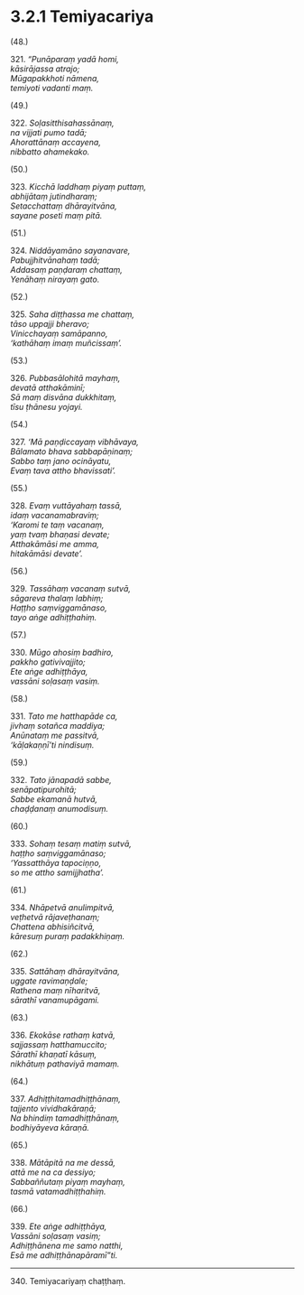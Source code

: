 

# 3.2.1 Temiyacariya




(48.)

321\. _“Punāparaṃ yadā homi,_  
_kāsirājassa atrajo;_  
_Mūgapakkhoti nāmena,_  
_temiyoti vadanti maṃ._  


(49.)

322\. _Soḷasitthisahassānaṃ,_  
_na vijjati pumo tadā;_  
_Ahorattānaṃ accayena,_  
_nibbatto ahamekako._  


(50.)

323\. _Kicchā laddhaṃ piyaṃ puttaṃ,_  
_abhijātaṃ jutindharaṃ;_  
_Setacchattaṃ dhārayitvāna,_  
_sayane poseti maṃ pitā._  


(51.)

324\. _Niddāyamāno sayanavare,_  
_Pabujjhitvānahaṃ tadā;_  
_Addasaṃ paṇḍaraṃ chattaṃ,_  
_Yenāhaṃ nirayaṃ gato._  


(52.)

325\. _Saha diṭṭhassa me chattaṃ,_  
_tāso uppajji bheravo;_  
_Vinicchayaṃ samāpanno,_  
_‘kathāhaṃ imaṃ muñcissaṃ’._  


(53.)

326\. _Pubbasālohitā mayhaṃ,_  
_devatā atthakāminī;_  
_Sā maṃ disvāna dukkhitaṃ,_  
_tīsu ṭhānesu yojayi._  


(54.)

327\. _‘Mā paṇḍiccayaṃ vibhāvaya,_  
_Bālamato bhava sabbapāṇinaṃ;_  
_Sabbo taṃ jano ocināyatu,_  
_Evaṃ tava attho bhavissati’._  


(55.)

328\. _Evaṃ vuttāyahaṃ tassā,_  
_idaṃ vacanamabraviṃ;_  
_‘Karomi te taṃ vacanaṃ,_  
_yaṃ tvaṃ bhaṇasi devate;_  
_Atthakāmāsi me amma,_  
_hitakāmāsi devate’._  


(56.)

329\. _Tassāhaṃ vacanaṃ sutvā,_  
_sāgareva thalaṃ labhiṃ;_  
_Haṭṭho saṃviggamānaso,_  
_tayo aṅge adhiṭṭhahiṃ._  


(57.)

330\. _Mūgo ahosiṃ badhiro,_  
_pakkho gativivajjito;_  
_Ete aṅge adhiṭṭhāya,_  
_vassāni soḷasaṃ vasiṃ._  


(58.)

331\. _Tato me hatthapāde ca,_  
_jivhaṃ sotañca maddiya;_  
_Anūnataṃ me passitvā,_  
_‘kāḷakaṇṇī’ti nindisuṃ._  


(59.)

332\. _Tato jānapadā sabbe,_  
_senāpatipurohitā;_  
_Sabbe ekamanā hutvā,_  
_chaḍḍanaṃ anumodisuṃ._  


(60.)

333\. _Sohaṃ tesaṃ matiṃ sutvā,_  
_haṭṭho saṃviggamānaso;_  
_‘Yassatthāya tapociṇṇo,_  
_so me attho samijjhatha’._  


(61.)

334\. _Nhāpetvā anulimpitvā,_  
_veṭhetvā rājaveṭhanaṃ;_  
_Chattena abhisiñcitvā,_  
_kāresuṃ puraṃ padakkhiṇaṃ._  


(62.)

335\. _Sattāhaṃ dhārayitvāna,_  
_uggate ravimaṇḍale;_  
_Rathena maṃ nīharitvā,_  
_sārathī vanamupāgami._  


(63.)

336\. _Ekokāse rathaṃ katvā,_  
_sajjassaṃ hatthamuccito;_  
_Sārathī khaṇatī kāsuṃ,_  
_nikhātuṃ pathaviyā mamaṃ._  


(64.)

337\. _Adhiṭṭhitamadhiṭṭhānaṃ,_  
_tajjento vividhakāraṇā;_  
_Na bhindiṃ tamadhiṭṭhānaṃ,_  
_bodhiyāyeva kāraṇā._  


(65.)

338\. _Mātāpitā na me dessā,_  
_attā me na ca dessiyo;_  
_Sabbaññutaṃ piyaṃ mayhaṃ,_  
_tasmā vatamadhiṭṭhahiṃ._  


(66.)

339\. _Ete aṅge adhiṭṭhāya,_  
_Vassāni soḷasaṃ vasiṃ;_  
_Adhiṭṭhānena me samo natthi,_  
_Esā me adhiṭṭhānapāramī”ti._  


---

340\. Temiyacariyaṃ chaṭṭhaṃ.





